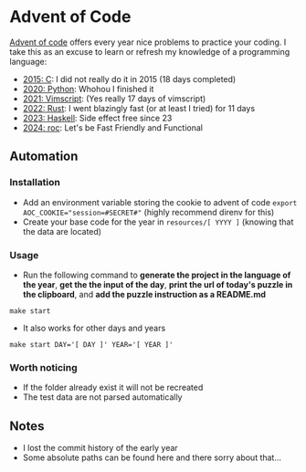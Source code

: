 # Advent of Code


[Advent of code](https://adventofcode.com) offers every year nice problems to practice your coding.
I take this as an excuse to learn or refresh my knowledge of a programming language:

- [2015: C](/2015): I did not really do it in 2015 (18 days completed)
- [2020: Python](/2020): Whohou I finished it
- [2021: Vimscript](/2021): (Yes really 17 days of vimscript)
- [2022: Rust](/2022): I went blazingly fast (or at least I tried) for 11 days
- [2023: Haskell](/2023): Side effect free since 23
- [2024: roc](/2024): Let's be Fast Friendly and Functional

## Automation

### Installation

- Add an environment variable storing the cookie to advent of code `export AOC_COOKIE="session=#SECRET#"` (highly recommend direnv for this)
- Create your base code for the year in `resources/[ YYYY ]` (knowing that the data are located)

### Usage

- Run the following command to **generate the project in the language of the year**, **get the the input of the day**, **print the url of today's puzzle in the clipboard**, and **add the puzzle instruction as a README.md**

```shell
make start
```
- It also works for other days and years

```shell
make start DAY='[ DAY ]' YEAR='[ YEAR ]'
```

### Worth noticing

- If the folder already exist it will not be recreated
- The test data are not parsed automatically

## Notes

- I lost the commit history of the early year
- Some absolute paths can be found here and there sorry about that...
